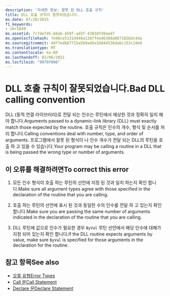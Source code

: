 ```yaml
---
description: '자세한 정보: 잘못 된 DLL 호출 규칙'
title: DLL 호출 규칙이 잘못되었습니다.
ms.date: 07/20/2015
f1_keywords:
- vbrID49
ms.assetid: 7c7def45-b0ab-450f-ad3f-4383dfd9aed7
ms.openlocfilehash: 7e98ce5131d440a12bff4a4630da087102bdc4da
ms.sourcegitcommit: ddf7edb67715a5b9a45e3dd44536dabc153c1de0
ms.translationtype: MT
ms.contentlocale: ko-KR
ms.lasthandoff: 02/06/2021
ms.locfileid: "99797096"
---
```

# <a name="bad-dll-calling-convention"></a><span data-ttu-id="6d4e9-103">DLL 호출 규칙이 잘못되었습니다.</span><span class="sxs-lookup"><span data-stu-id="6d4e9-103">Bad DLL calling convention</span></span>

<span data-ttu-id="6d4e9-104">DLL (동적 연결 라이브러리)로 전달 되는 인수는 루틴에서 예상한 것과 정확히 일치 해야 합니다.</span><span class="sxs-lookup"><span data-stu-id="6d4e9-104">Arguments passed to a dynamic-link library (DLL) must exactly match those expected by the routine.</span></span> <span data-ttu-id="6d4e9-105">호출 규칙은 인수의 개수, 형식 및 순서를 처리 합니다.</span><span class="sxs-lookup"><span data-stu-id="6d4e9-105">Calling conventions deal with number, type, and order of arguments.</span></span> <span data-ttu-id="6d4e9-106">프로그램에서 잘못 된 형식이 나 인수 개수가 전달 되는 DLL의 루틴을 호출 하 고 있을 수 있습니다.</span><span class="sxs-lookup"><span data-stu-id="6d4e9-106">Your program may be calling a routine in a DLL that is being passed the wrong type or number of arguments.</span></span>  
  
## <a name="to-correct-this-error"></a><span data-ttu-id="6d4e9-107">이 오류를 해결하려면</span><span class="sxs-lookup"><span data-stu-id="6d4e9-107">To correct this error</span></span>  
  
1. <span data-ttu-id="6d4e9-108">모든 인수 형식이 호출 하는 루틴의 선언에 지정 된 것과 일치 하는지 확인 합니다.</span><span class="sxs-lookup"><span data-stu-id="6d4e9-108">Make sure all argument types agree with those specified in the declaration of the routine that you are calling.</span></span>  
  
2. <span data-ttu-id="6d4e9-109">호출 하는 루틴의 선언에 표시 된 것과 동일한 수의 인수를 전달 하 고 있는지 확인 합니다.</span><span class="sxs-lookup"><span data-stu-id="6d4e9-109">Make sure you are passing the same number of arguments indicated in the declaration of the routine that you are calling.</span></span>  
  
3. <span data-ttu-id="6d4e9-110">DLL 루틴에 값으로 인수가 필요한 경우 `ByVal` 루틴 선언에서 해당 인수에 대해가 지정 되어 있는지 확인 합니다.</span><span class="sxs-lookup"><span data-stu-id="6d4e9-110">If the DLL routine expects arguments by value, make sure `ByVal` is specified for those arguments in the declaration for the routine.</span></span>  
  
## <a name="see-also"></a><span data-ttu-id="6d4e9-111">참고 항목</span><span class="sxs-lookup"><span data-stu-id="6d4e9-111">See also</span></span>

- [<span data-ttu-id="6d4e9-112">오류 유형</span><span class="sxs-lookup"><span data-stu-id="6d4e9-112">Error Types</span></span>](../../programming-guide/language-features/error-types.md)
- [<span data-ttu-id="6d4e9-113">Call 문</span><span class="sxs-lookup"><span data-stu-id="6d4e9-113">Call Statement</span></span>](../statements/call-statement.md)
- [<span data-ttu-id="6d4e9-114">Declare 문</span><span class="sxs-lookup"><span data-stu-id="6d4e9-114">Declare Statement</span></span>](../statements/declare-statement.md)
